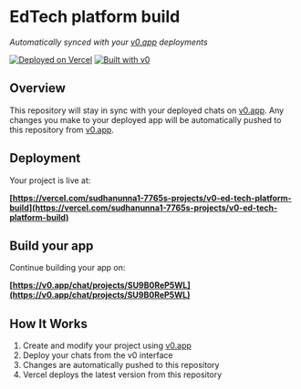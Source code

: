 # EdTech platform build

*Automatically synced with your [v0.app](https://v0.app) deployments*

[![Deployed on Vercel](https://img.shields.io/badge/Deployed%20on-Vercel-black?style=for-the-badge&logo=vercel)](https://vercel.com/sudhanunna1-7765s-projects/v0-ed-tech-platform-build)
[![Built with v0](https://img.shields.io/badge/Built%20with-v0.app-black?style=for-the-badge)](https://v0.app/chat/projects/SU9B0ReP5WL)

## Overview

This repository will stay in sync with your deployed chats on [v0.app](https://v0.app).
Any changes you make to your deployed app will be automatically pushed to this repository from [v0.app](https://v0.app).

## Deployment

Your project is live at:

**[https://vercel.com/sudhanunna1-7765s-projects/v0-ed-tech-platform-build](https://vercel.com/sudhanunna1-7765s-projects/v0-ed-tech-platform-build)**

## Build your app

Continue building your app on:

**[https://v0.app/chat/projects/SU9B0ReP5WL](https://v0.app/chat/projects/SU9B0ReP5WL)**

## How It Works

1. Create and modify your project using [v0.app](https://v0.app)
2. Deploy your chats from the v0 interface
3. Changes are automatically pushed to this repository
4. Vercel deploys the latest version from this repository
